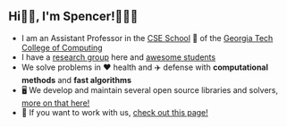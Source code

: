 ## Hi👋🏼, I'm Spencer!👨🏻‍💻

* I am an Assistant Professor in the [CSE School](https://cse.gatech.edu) 🏫 of the [Georgia Tech College of Computing](https://www.cc.gatech.edu/)
* I have a [research group](https://comp-physics.group) here and [awesome students](https://comp-physics.group/team)
* We solve problems in ❤️ health and ✈️ defense with **computational methods** and **fast algorithms**
* 🖥️ We develop and maintain several open source libraries and solvers, [more on that here!](https://github.com/comp-physics)
* 👥 If you want to work with us, [check out this page!](https://comp-physics.group/vacancies.html) 
